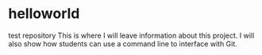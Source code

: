 # helloworld
test repository
This is where I will leave information about this project.
I will also show how students can use a command line to interface with Git.
